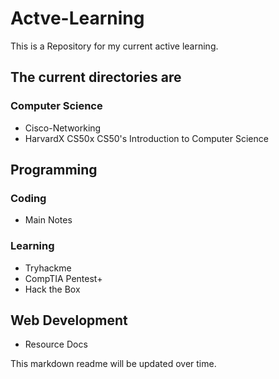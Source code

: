 # Actve-Learning


This is a Repository for my current active learning.


## The current directories are 

### Computer Science
- Cisco-Networking
- HarvardX CS50x CS50's Introduction to Computer Science

## Programming

### Coding
- Main Notes
### Learning
- Tryhackme
- CompTIA Pentest+
- Hack the Box

## Web Development
- Resource Docs

This markdown readme will be updated over time.
